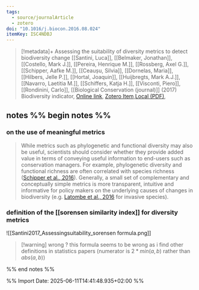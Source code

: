 ```yaml
---
tags:
  - source/journalArticle
  - zotero
doi: "10.1016/j.biocon.2016.08.024"
itemKey: ISC4NDBJ
---
```

>[!metadata]+
> Assessing the suitability of diversity metrics to detect biodiversity change
> [[Santini, Luca]], [[Belmaker, Jonathan]], [[Costello, Mark J.]], [[Pereira, Henrique M.]], [[Rossberg, Axel G.]], [[Schipper, Aafke M.]], [[Ceaușu, Silvia]], [[Dornelas, Maria]], [[Hilbers, Jelle P.]], [[Hortal, Joaquin]], [[Huijbregts, Mark A.J.]], [[Navarro, Laetitia M.]], [[Schiffers, Katja H.]], [[Visconti, Piero]], [[Rondinini, Carlo]], 
> [[Biological Conservation (journal)]] (2017)
> Biodiversity indicator, 
> [Online link](https://linkinghub.elsevier.com/retrieve/pii/S0006320716303305), [Zotero Item](zotero://select/library/items/ISC4NDBJ),[Local (PDF)](file://C:/Users/aburg/Documents/references/zotero/storage/ID4P62JG/Santini2017_Assessingsuitability.pdf), 

## notes %% begin notes %%
### on the use of meaningful metrics
> While metrics such as phylogenetic and functional diversity may also be useful, scientists should consider whether they provide added value in terms of conveying useful information to end-users such as conservation managers. For example, phylogenetic diversity and functional richness are often correlated with species richness ([Schipper et al., 2016](https://www.sciencedirect.com/science/article/pii/S0006320716303305?ref=pdf_download&fr=RR-2&rr=935e09b06db3d159#bb0275)).  Generally, a small set of complementary and conceptually simple metrics is more transparent, intuitive and informative for policy makers on the underlying causes of changes in biodiversity (e.g. [Latombe et al., 2016](https://www.sciencedirect.com/science/article/pii/S0006320716303305?ref=pdf_download&fr=RR-2&rr=935e09b06db3d159#bb0175) for invasive species).

### definition of the [[sorensen similarity index]] for diversity metrics
![[Santini2017_Assessingsuitability_sorensen formula.png]]
>[!warning] wrong ?
>this formula seems to be wrong as i find other definitions in statistics papers (numerator is $2*min(a,b)$ rather than $abs(a,b)$)

%% end notes %%

%% Import Date: 2025-06-11T14:41:48.935+02:00 %%
